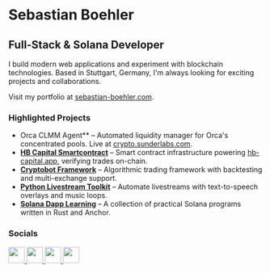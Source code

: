 # Sebastian Boehler

## Full‑Stack & Solana Developer

I build modern web applications and experiment with blockchain technologies. Based in Stuttgart, Germany, I'm always looking for exciting projects and collaborations.

Visit my portfolio at [sebastian-boehler.com](https://sebastian-boehler.com).

### Highlighted Projects

- Orca CLMM Agent\*\* – Automated liquidity manager for Orca's concentrated pools. Live at [crypto.sunderlabs.com](https://crypto.sunderlabs.com).
- **[HB Capital Smartcontract](https://github.com/SebastianBoehler/hb-capital-smartcontract)** – Smart contract infrastructure powering [hb-capital.app](https://hb-capital.app), verifying trades on-chain.
- **[Cryptobot Framework](https://github.com/SebastianBoehler/cryptobot_legacy)** – Algorithmic trading framework with backtesting and multi-exchange support.
- **[Python Livestream Toolkit](https://github.com/SebastianBoehler/python_livestream)** – Automate livestreams with text-to-speech overlays and music loops.
- **[Solana Dapp Learning](https://github.com/SebastianBoehler/solana-dapp-learning)** – A collection of practical Solana programs written in Rust and Anchor.

### Socials

<p align="left">
  <a href="https://discord.com/users/Sebastian#6722" target="_blank" rel="noreferrer">
    <img src="https://raw.githubusercontent.com/danielcranney/readme-generator/main/public/icons/socials/discord.svg" width="32" height="32" />
  </a>
  <a href="https://www.github.com/SebastianBoehler" target="_blank" rel="noreferrer">
    <img src="https://raw.githubusercontent.com/danielcranney/readme-generator/main/public/icons/socials/github.svg" width="32" height="32" />
  </a>
  <a href="https://www.linkedin.com/in/sebastian-boehler/" target="_blank" rel="noreferrer">
    <img src="https://raw.githubusercontent.com/danielcranney/readme-generator/main/public/icons/socials/linkedin.svg" width="32" height="32" />
  </a>
  <a href="http://www.medium.com/@sebastianboehler" target="_blank" rel="noreferrer">
    <img src="https://raw.githubusercontent.com/danielcranney/readme-generator/main/public/icons/socials/medium.svg" width="32" height="32" />
  </a>
</p>
